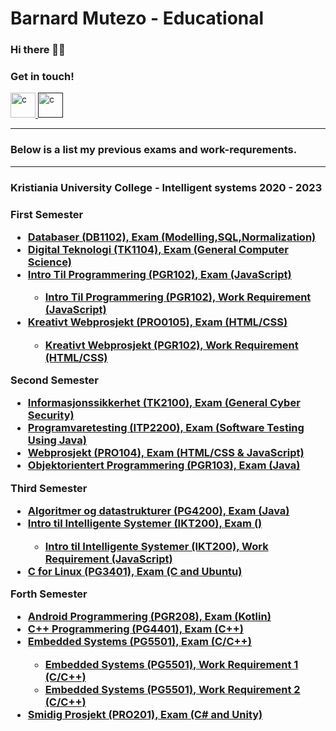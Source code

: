 # Barnard Mutezo - Educational

### Hi there 👋🏾
### Get in touch! 
<div style="display: inline">
    <a href="https://github.com/benmutezo" target="_blank">
        <img src="https://github.githubassets.com/images/modules/logos_page/GitHub-Mark.png"
            alt="c" width="40" height="40" />
    </a>
    <a href="" target="_blank">
        <img src="https://upload.wikimedia.org/wikipedia/commons/thumb/c/ca/LinkedIn_logo_initials.png/640px-LinkedIn_logo_initials.png"
            alt="c" width="40" height="40" />
    </a>
</div>

<hr/>
<h3> Below is a list my previous exams and work-requrements.</h3>
<hr/>

<h3>Kristiania University College - Intelligent systems 2020 - 2023 <h3/>
<div>
    <p>First Semester </p>
     <ul>
        <li><a href=""> Databaser (DB1102), Exam (Modelling,SQL,Normalization)</a></li>
        <li><a href=""> Digital Teknologi (TK1104), Exam (General Computer Science)</a></li>
        <li><a href=""> Intro Til Programmering (PGR102), Exam (JavaScript)</a></li>
        <ul>
            <li><a href=""> Intro Til Programmering (PGR102), Work Requirement (JavaScript)</a></li>
        </ul>
        <li><a href=""> Kreativt Webprosjekt (PRO0105), Exam (HTML/CSS)</a></li>
        <ul>
            <li><a href=""> Kreativt Webprosjekt (PGR102), Work Requirement (HTML/CSS)</a></li>
        </ul>
     <ul>
</div>
<div>
    <p>Second Semester </p>
     <ul>
        <li><a href=""> Informasjonssikkerhet (TK2100), Exam (General Cyber Security)</a></li>
        <li><a href=""> Programvaretesting (ITP2200), Exam (Software Testing Using Java)</a></li>
        <li><a href=""> Webprosjekt (PRO104), Exam (HTML/CSS & JavaScript)</a></li>
        <li><a href=""> Objektorientert Programmering (PGR103), Exam (Java)</a></li>
     </ul>
</div>   
<div>
    <p>Third Semester </p>
     <ul>
        <li><a href=""> Algoritmer og datastrukturer (PG4200), Exam (Java)</a></li>
        <li><a href=""> Intro til Intelligente Systemer (IKT200), Exam ()</a></li>
        <ul>
            <li><a href=""> Intro til Intelligente Systemer (IKT200), Work Requirement (JavaScript)</a></li>
        </ul>
        <li><a href=""> C for Linux (PG3401), Exam (C and Ubuntu)</a></li>
     </ul>
</div>
<div>
    <p>Forth Semester </p>
     <ul>
        <li><a href=""> Android Programmering (PGR208), Exam (Kotlin)</a></li>
        <li><a href=""> C++ Programmering (PG4401), Exam (C++)</a></li>
        <li><a href=""> Embedded Systems (PG5501), Exam (C/C++)</a></li>
        <ul>
            <li><a href=""> Embedded Systems (PG5501), Work Requirement 1 (C/C++)</a></li>
            <li><a href=""> Embedded Systems (PG5501), Work Requirement 2 (C/C++)</a></li>
        </ul>
        <li><a href="https://github.com/mahoote/pro201-exam"> Smidig Prosjekt (PRO201), Exam (C# and Unity)</a></li>
     </ul>
</div>       
